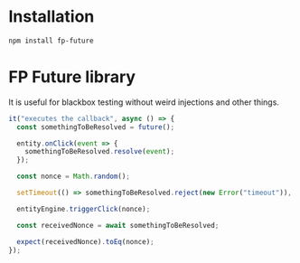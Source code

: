 # Installation

```bash
npm install fp-future
```

# FP Future library

It is useful for blackbox testing without weird injections and other things.

```ts
it("executes the callback", async () => {
  const somethingToBeResolved = future();

  entity.onClick(event => {
    somethingToBeResolved.resolve(event);
  });

  const nonce = Math.random();

  setTimeout(() => somethingToBeResolved.reject(new Error("timeout")), 1000);

  entityEngine.triggerClick(nonce);

  const receivedNonce = await somethingToBeResolved;

  expect(receivedNonce).toEq(nonce);
});
```
